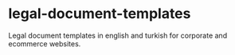 # legal-document-templates
Legal document templates in english and turkish for corporate and ecommerce websites.
